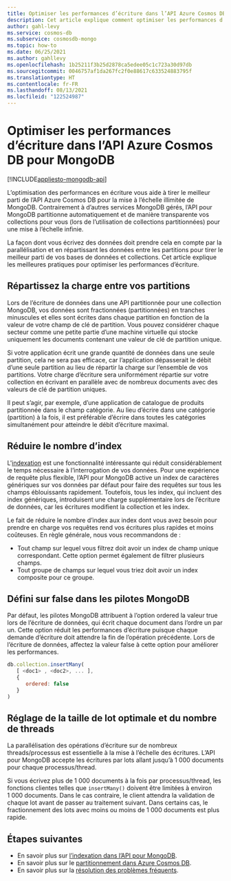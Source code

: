 ```yaml
---
title: Optimiser les performances d’écriture dans l’API Azure Cosmos DB pour MongoDB
description: Cet article explique comment optimiser les performances d’écriture dans l’API Azure Cosmos DB pour MongoDB pour obtenir le meilleur débit possible pour le coût le plus bas.
author: gahl-levy
ms.service: cosmos-db
ms.subservice: cosmosdb-mongo
ms.topic: how-to
ms.date: 06/25/2021
ms.author: gahllevy
ms.openlocfilehash: 1b25211f3b25d2878ca5edee05c1c723a30d97db
ms.sourcegitcommit: 0046757af1da267fc2f0e88617c633524883795f
ms.translationtype: HT
ms.contentlocale: fr-FR
ms.lasthandoff: 08/13/2021
ms.locfileid: "122524987"
---
```

# <a name="optimize-write-performance-in-azure-cosmos-db-api-for-mongodb"></a>Optimiser les performances d’écriture dans l’API Azure Cosmos DB pour MongoDB
[!INCLUDE[appliesto-mongodb-api](../includes/appliesto-mongodb-api.md)]

L’optimisation des performances en écriture vous aide à tirer le meilleur parti de l’API Azure Cosmos DB pour la mise à l’échelle illimitée de MongoDB. Contrairement à d’autres services MongoDB gérés, l’API pour MongoDB partitionne automatiquement et de manière transparente vos collections pour vous (lors de l’utilisation de collections partitionnées) pour une mise à l’échelle infinie. 

La façon dont vous écrivez des données doit prendre cela en compte par la parallélisation et en répartissant les données entre les partitions pour tirer le meilleur parti de vos bases de données et collections. Cet article explique les meilleures pratiques pour optimiser les performances d’écriture.

## <a name="spread-the-load-across-your-shards"></a>Répartissez la charge entre vos partitions
Lors de l’écriture de données dans une API partitionnée pour une collection MongoDB, vos données sont fractionnées (partitionnées) en tranches minuscules et elles sont écrites dans chaque partition en fonction de la valeur de votre champ de clé de partition. Vous pouvez considérer chaque secteur comme une petite partie d’une machine virtuelle qui stocke uniquement les documents contenant une valeur de clé de partition unique. 

Si votre application écrit une grande quantité de données dans une seule partition, cela ne sera pas efficace, car l’application dépasserait le débit d’une seule partition au lieu de répartir la charge sur l’ensemble de vos partitions. Votre charge d’écriture sera uniformément répartie sur votre collection en écrivant en parallèle avec de nombreux documents avec des valeurs de clé de partition uniques.

Il peut s’agir, par exemple, d’une application de catalogue de produits partitionnée dans le champ catégorie. Au lieu d’écrire dans une catégorie (partition) à la fois, il est préférable d’écrire dans toutes les catégories simultanément pour atteindre le débit d’écriture maximal. 

## <a name="reduce-the-number-of-indexes"></a>Réduire le nombre d’index
L'[indexation](../mongodb-indexing.md) est une fonctionnalité intéressante qui réduit considérablement le temps nécessaire à l’interrogation de vos données. Pour une expérience de requête plus flexible, l’API pour MongoDB active un index de caractères génériques sur vos données par défaut pour faire des requêtes sur tous les champs éblouissants rapidement. Toutefois, tous les index, qui incluent des index génériques, introduisent une charge supplémentaire lors de l’écriture de données, car les écritures modifient la collection et les index. 

Le fait de réduire le nombre d’index aux index dont vous avez besoin pour prendre en charge vos requêtes rend vos écritures plus rapides et moins coûteuses. En règle générale, nous vous recommandons de :

* Tout champ sur lequel vous filtrez doit avoir un index de champ unique correspondant. Cette option permet également de filtrer plusieurs champs.
* Tout groupe de champs sur lequel vous triez doit avoir un index composite pour ce groupe. 

## <a name="set-ordered-to-false-in-the-mongodb-drivers"></a>Défini sur false dans les pilotes MongoDB
Par défaut, les pilotes MongoDB attribuent à l’option ordered la valeur true lors de l’écriture de données, qui écrit chaque document dans l’ordre un par un. Cette option réduit les performances d’écriture puisque chaque demande d’écriture doit attendre la fin de l’opération précédente. Lors de l’écriture de données, affectez la valeur false à cette option pour améliorer les performances. 

```JavaScript
db.collection.insertMany(
   [ <doc1> , <doc2>, ... ],
   {
      ordered: false
   }
)
```

## <a name="tune-for-the-optimal-batch-size-and-thread-count"></a>Réglage de la taille de lot optimale et du nombre de threads
La parallélisation des opérations d’écriture sur de nombreux threads/processus est essentielle à la mise à l’échelle des écritures. L’API pour MongoDB accepte les écritures par lots allant jusqu’à 1 000 documents pour chaque processus/thread. 

Si vous écrivez plus de 1 000 documents à la fois par processus/thread, les fonctions clientes telles que `insertMany()` doivent être limitées à environ 1 000 documents. Dans le cas contraire, le client attendra la validation de chaque lot avant de passer au traitement suivant. Dans certains cas, le fractionnement des lots avec moins ou moins de 1 000 documents est plus rapide.



## <a name="next-steps"></a>Étapes suivantes

* En savoir plus sur [l’indexation dans l’API pour MongoDB](../mongodb-indexing.md).
* En savoir plus sur le [partitionnement dans Azure Cosmos DB](../partitioning-overview.md).
* En savoir plus sur la [résolution des problèmes fréquents](error-codes-solutions.md).
